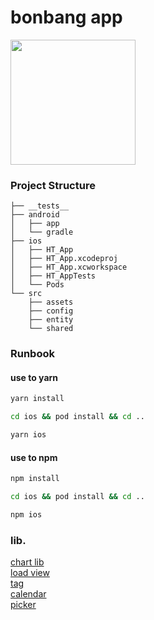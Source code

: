 # bonbang app

<img width="200" src="https://user-images.githubusercontent.com/53357210/137144072-652fde37-8bb5-48b3-9b3e-5d4229b5c9ac.png"/>


### Project Structure

```
├── __tests__
├── android
│   ├── app
│   └── gradle
├── ios
│   ├── HT_App
│   ├── HT_App.xcodeproj
│   ├── HT_App.xcworkspace
│   ├── HT_AppTests
│   └── Pods
└── src
    ├── assets
    ├── config
    ├── entity
    └── shared
```

### Runbook


#### use to yarn

```bash
yarn install
```

```bash
cd ios && pod install && cd ..
```

```bash
yarn ios 
```

#### use to npm

```bash
npm install
```

```bash
cd ios && pod install && cd ..
```

```bash
npm ios
```


### lib.

[chart lib](https://formidable.com/open-source/victory/docs) </br>
[load view](https://github.com/chramos/react-native-skeleton-placeholder) </br>
[tag](https://github.com/rafaelmotta/react-native-tag-select) </br>
[calendar](https://github.com/wix/react-native-calendars) </br>
[picker](https://hossein-zare.github.io/react-native-dropdown-picker-website/)</br>
